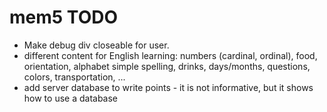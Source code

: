 # mem5 TODO

- Make debug div closeable for user.  
- different content for English learning: numbers (cardinal, ordinal), food, orientation, alphabet simple spelling, drinks, days/months, questions, colors, transportation, ...  
- add server database to write points - it is not informative, but it shows how to use a database 

